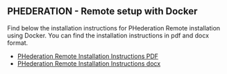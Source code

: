 ## PHEDERATION - Remote setup with Docker

Find below the installation instructions for PHederation Remote installation using Docker. You can find the installation instructions in pdf and docx format.

- [PHederation Remote Installation Instructions PDF](https://github.com/solventrix/Honeur-Setup/releases/latest/download/PHEDERATION.local.installation.instructions.pdf)
- [PHederation Remote Installation Instructions docx](https://github.com/solventrix/Honeur-Setup/releases/latest/download/PHEDERATION.local.installation.instructions.docx)